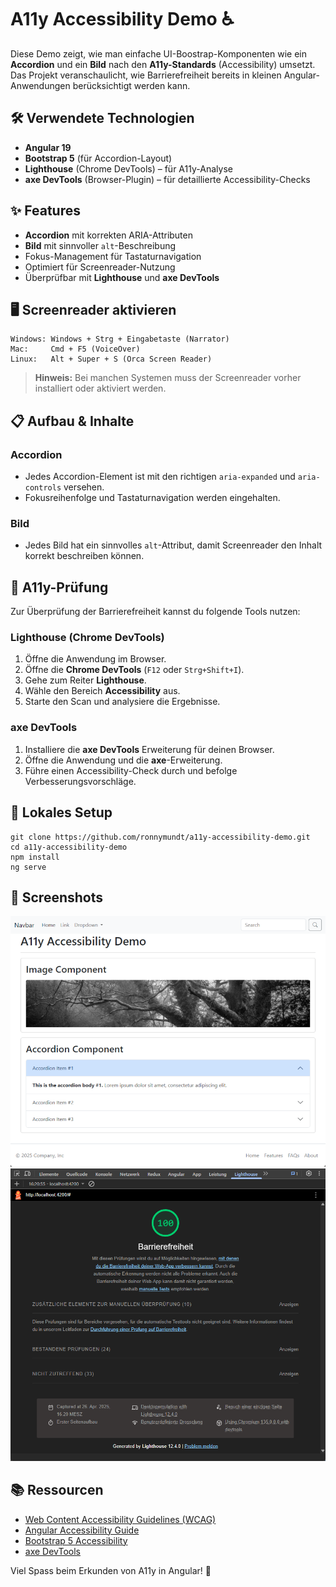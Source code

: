 # A11y Accessibility Demo ♿

Diese Demo zeigt, wie man einfache UI-Boostrap-Komponenten wie ein **Accordion** und 
ein **Bild** nach den **A11y-Standards** (Accessibility) umsetzt. 
Das Projekt veranschaulicht, wie Barrierefreiheit bereits in 
kleinen Angular-Anwendungen berücksichtigt werden kann.


## 🛠️ Verwendete Technologien

- **Angular 19**
- **Bootstrap 5** (für Accordion-Layout)
- **Lighthouse** (Chrome DevTools) – für A11y-Analyse
- **axe DevTools** (Browser-Plugin) – für detaillierte Accessibility-Checks

## ✨ Features

- **Accordion** mit korrekten ARIA-Attributen
- **Bild** mit sinnvoller `alt`-Beschreibung
- Fokus-Management für Tastaturnavigation
- Optimiert für Screenreader-Nutzung
- Überprüfbar mit **Lighthouse** und **axe DevTools**


## 🖥️ Screenreader aktivieren

```
Windows: Windows + Strg + Eingabetaste (Narrator)
Mac:     Cmd + F5 (VoiceOver)
Linux:   Alt + Super + S (Orca Screen Reader) 
```

> **Hinweis:** Bei manchen Systemen muss der Screenreader vorher installiert oder aktiviert werden.


## 📋 Aufbau & Inhalte

### Accordion

- Jedes Accordion-Element ist mit den richtigen `aria-expanded` und `aria-controls` versehen.
- Fokusreihenfolge und Tastaturnavigation werden eingehalten.

### Bild

- Jedes Bild hat ein sinnvolles `alt`-Attribut, damit Screenreader den Inhalt korrekt beschreiben können.


## 🧪 A11y-Prüfung

Zur Überprüfung der Barrierefreiheit kannst du folgende Tools nutzen:

### Lighthouse (Chrome DevTools)

1. Öffne die Anwendung im Browser.
2. Öffne die **Chrome DevTools** (`F12` oder `Strg+Shift+I`).
3. Gehe zum Reiter **Lighthouse**.
4. Wähle den Bereich **Accessibility** aus.
5. Starte den Scan und analysiere die Ergebnisse.

### axe DevTools

1. Installiere die **axe DevTools** Erweiterung für deinen Browser.
2. Öffne die Anwendung und die **axe**-Erweiterung.
3. Führe einen Accessibility-Check durch und befolge Verbesserungsvorschläge.


## 🚀 Lokales Setup

```
git clone https://github.com/ronnymundt/a11y-accessibility-demo.git
cd a11y-accessibility-demo
npm install
ng serve
```


## 📸 Screenshots

![Screenshot](./public/screenshot-1.png)
![Screenshot](./public/screenshot-2.png)

## 📚 Ressourcen

- [Web Content Accessibility Guidelines (WCAG)](https://www.w3.org/WAI/standards-guidelines/wcag/)
- [Angular Accessibility Guide](https://angular.io/guide/accessibility)
- [Bootstrap 5 Accessibility](https://getbootstrap.com/docs/5.0/getting-started/accessibility/)
- [axe DevTools](https://www.deque.com/axe/devtools/)


Viel Spass beim Erkunden von A11y in Angular! 🌟
